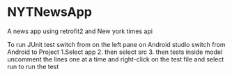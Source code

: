 # NYTNewsApp
A news app using retrofit2 and New york times api

To run JUnit test switch from  on the left pane on Android studio switch from Android to Project
1.Select app
2. then select src
3. then tests inside  model uncomment the lines one at a time and right-click on the test file and select run to run the test

